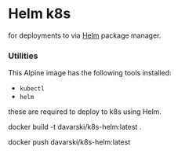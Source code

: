 # Helm k8s

for deployments to via [Helm](https://github.com/kubernetes/helm) package manager.

### Utilities
This Alpine image has the following tools installed:
* `kubectl`
* `helm`

these are required to deploy to k8s using Helm.

docker build -t davarski/k8s-helm:latest .

docker push davarski/k8s-helm:latest
